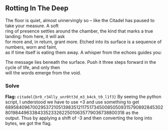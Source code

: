 ## Rotting In The Deep
The floor is quiet, almost unnervingly so – like the Citadel has paused to take your measure. A soft  
ring of presence settles around the chamber, the kind that marks a true landing: from here, it will ask  
for more and, in return, grant more. Etched into its surface is a sequence of numbers, worn and faint,  
as if time itself is eating them away. A whisper from the echoes guides you:  

The message lies beneath the surface. Push it three steps forward in the cycle of life, and only then  
will the words emerge from the void.  
### Solve
**Flag:** `citadel{br0_r34lly_unr0tt3d_m3_b4ck_t0_l1f3}`
By seeing the python script, I understood we have to use +3 and use something to get 6895840967002953721051398351211751734500850509315790892845302801984496338433523326225010635779036738800318 as the  
output. Thus by applying a shift of -3 and then converting the long into bytes, we got the flag.  

